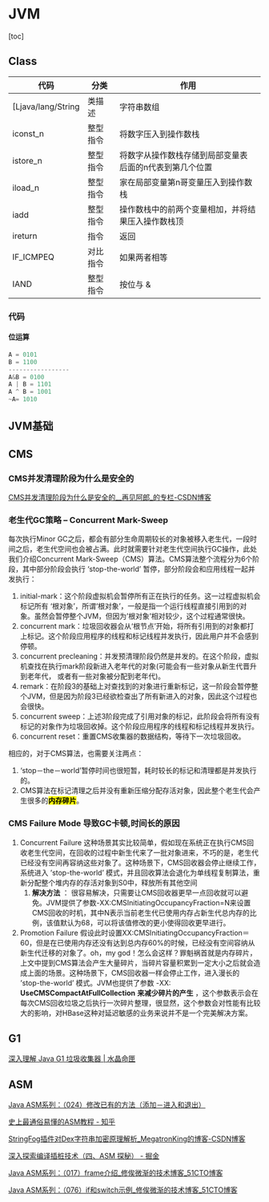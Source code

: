 # JVM

[toc]



## Class

| 代码               | 分类     | 作用                                                         |
| ------------------ | -------- | ------------------------------------------------------------ |
| [Ljava/lang/String | 类描述   | 字符串数组                                                   |
| iconst_n           | 整型指令 | 将数字压入到操作数栈                                         |
| istore_n           | 整型指令 | 将数字从操作数栈存储到局部变量表 <br />后面的n代表到第几个位置 |
| iload_n            | 整型指令 | 家在局部变量第n哥变量压入到操作数栈                          |
| iadd               | 整型指令 | 操作数栈中的前两个变量相加，并将结果压入操作数栈顶           |
| ireturn            | 指令     | 返回                                                         |
| IF_ICMPEQ          | 对比指令 | 如果两者相等                                                 |
| IAND               | 整型指令 | 按位与 &                                                     |



### 代码

#### 位运算

```java
A = 0101
B = 1100
-----------------
A&B = 0100 
A | B = 1101
A ^ B = 1001
~A= 1010
```



## JVM基础

## CMS

### CMS并发清理阶段为什么是安全的

[CMS并发清理阶段为什么是安全的__再见阿郎_的专栏-CSDN博客](https://blog.csdn.net/FU250/article/details/105386291)

###  老生代GC策略 – Concurrent Mark-Sweep

每次执行Minor GC之后，都会有部分生命周期较长的对象被移入老生代，一段时间之后，老生代空间也会被占满。此时就需要针对老生代空间执行GC操作，此处我们介绍Concurrent Mark-Sweep（CMS）算法。CMS算法整个流程分为6个阶段，其中部分阶段会执行 ‘stop-the-world’ 暂停，部分阶段会和应用线程一起并发执行：

1. initial-mark：这个阶段虚拟机会暂停所有正在执行的任务。这一过程虚拟机会标记所有 ‘根对象’，所谓‘根对象’，一般是指一个运行线程直接引用到的对象。虽然会暂停整个JVM，但因为’根对象’相对较少，这个过程通常很快。
2. concurrent mark：垃圾回收器会从‘根节点’开始，将所有引用到的对象都打上标记。这个阶段应用程序的线程和标记线程并发执行，因此用户并不会感到停顿。
3. concurrent precleaning：并发预清理阶段仍然是并发的。在这个阶段，虚拟机查找在执行mark阶段新进入老年代的对象\(可能会有一些对象从新生代晋升到老年代， 或者有一些对象被分配到老年代\)。
4. remark：在阶段3的基础上对查找到的对象进行重新标记，这一阶段会暂停整个JVM，但是因为阶段3已经欲检查出了所有新进入的对象，因此这个过程也会很快。
5. concurrent sweep：上述3阶段完成了引用对象的标记，此阶段会将所有没有标记的对象作为垃圾回收掉。这个阶段应用程序的线程和标记线程并发执行。
6. concurrent reset：重置CMS收集器的数据结构，等待下一次垃圾回收。

相应的，对于CMS算法，也需要关注两点：

1. ‘stop－the－world’暂停时间也很短暂，耗时较长的标记和清理都是并发执行的。
2. CMS算法在标记清理之后并没有重新压缩分配存活对象，因此整个老生代会产生很多的<mark>**内存碎片**</mark>。 

###  CMS Failure Mode 导致GC卡顿,时间长的原因

1. Concurrent Failure  这种场景其实比较简单，假如现在系统正在执行CMS回收老生代空间，在回收的过程中新生代来了一批对象进来，不巧的是，老生代已经没有空间再容纳这些对象了。这种场景下，CMS回收器会停止继续工作，系统进入 ’stop-the-world’ 模式，并且回收算法会退化为单线程复制算法，重新分配整个堆内存的存活对象到S0中，释放所有其他空间 
   1.  **解决方法** ： 很容易解决，只需要让CMS回收器更早一点回收就可以避免。JVM提供了参数-XX:CMSInitiatingOccupancyFraction=N来设置CMS回收的时机，其中N表示当前老生代已使用内存占新生代总内存的比例，该值默认为68，可以将该值修改的更小使得回收更早进行。
2. Promotion Failure  假设此时设置XX:CMSInitiatingOccupancyFraction＝60，但是在已使用内存还没有达到总内存60%的时候，已经没有空间容纳从新生代迁移的对象了。oh，my god！怎么会这样？罪魁祸首就是内存碎片，上文中提到CMS算法会产生大量碎片，当碎片容量积累到一定大小之后就会造成上面的场景。这种场景下，CMS回收器一样会停止工作，进入漫长的 ’stop-the-world’ 模式。JVM也提供了参数   -XX: **UseCMSCompactAtFullCollection**  **来减少碎片的产生** ，这个参数表示会在每次CMS回收垃圾之后执行一次碎片整理，很显然，这个参数会对性能有比较大的影响，对HBase这种对延迟敏感的业务来说并不是一个完美解决方案。

## G1

[深入理解 Java G1 垃圾收集器 | 水晶命匣](http://ghoulich.xninja.org/2018/01/27/understanding-g1-garbage-collector-in-java/)



## ASM

[Java ASM系列：（024）修改已有的方法（添加－进入和退出）](https://blog.51cto.com/lsieun/2955681)

[史上最通俗易懂的ASM教程 - 知乎](https://zhuanlan.zhihu.com/p/94498015)

[StringFog插件对Dex字符串加密原理解析_MegatronKing的博客-CSDN博客](https://blog.csdn.net/MegatronKings/article/details/63252266)

[深入探索编译插桩技术（四、ASM 探秘） - 掘金](https://juejin.cn/post/6844904118700474375)

[Java ASM系列：（017）frame介绍_修俟微渐的技术博客_51CTO博客](https://blog.51cto.com/lsieun/2949733)

[Java ASM系列：（076）if和switch示例_修俟微渐的技术博客_51CTO博客](https://blog.51cto.com/lsieun/4231719)














